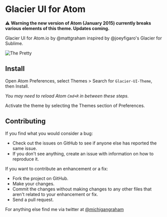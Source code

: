 # Glacier UI for Atom

:warning: **Warning the new version of Atom (January 2015) currently breaks various elements of this theme. Updates coming.** 

Glacier UI for Atom.io by @mattgraham inspired by @joeyfigaro's Glacier for Sublime.

![The Pretty](http://f.cl.ly/items/1D1g092w2y280R1i0U2G/glacier-theme.png)

## Install

Open Atom Preferences, select Themes > Search for `Glacier-UI-Theme`,
then Install.

*You may need to reload Atom `Cmd+R` in between these steps.*

Activate the theme by selecting the Themes section of Preferences.

## Contributing

If you find what you would consider a bug:

- Check out the issues on GitHub to see if anyone else has reported the same issue.
- If you don't see anything, create an issue with information on how to reproduce it.

If you want to contribute an enhancement or a fix:

- Fork the project on GitHub.
- Make your changes.
- Commit the changes without making changes to any other files that aren't related to your enhancement or fix.
- Send a pull request.


For anything else find me via twitter at [@michigangraham](http://twitter.com/michigangraham)
